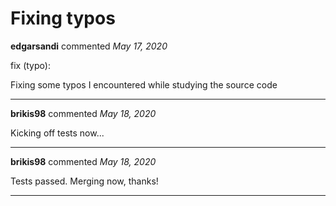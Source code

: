 # Fixing typos

**edgarsandi** commented *May 17, 2020*

fix (typo):

Fixing some typos I encountered while studying the source code
<br />
***


**brikis98** commented *May 18, 2020*

Kicking off tests now...
***

**brikis98** commented *May 18, 2020*

Tests passed. Merging now, thanks!
***

